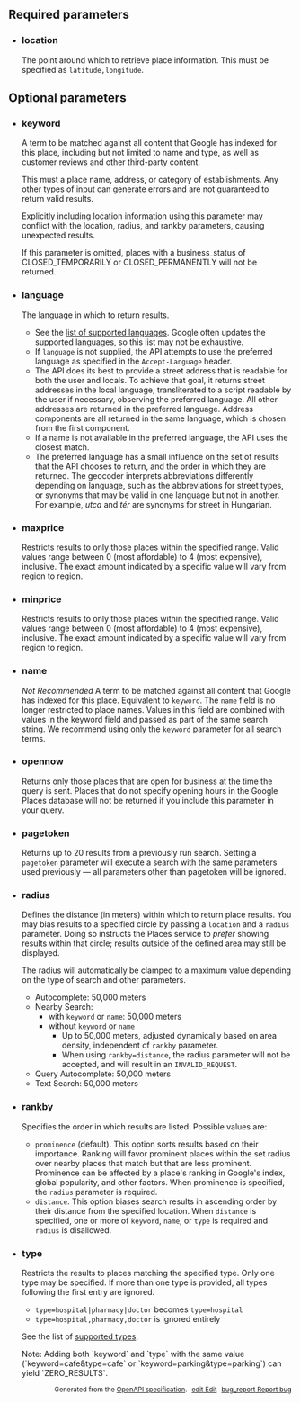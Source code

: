 <!--- This is a generated file, do not edit! -->
<!--- [START maps_http_parameters_placenearbysearch] -->
<h2 id="required-parameters">Required parameters</h2>

-   <h3 id="location">location</h3>

    The point around which to retrieve place information. This must be specified as `latitude,longitude`.

<h2 id="optional-parameters">Optional parameters</h2>

-   <h3 id="keyword">keyword</h3>

    A term to be matched against all content that Google has indexed for this place, including but not limited to name and type, as well as customer reviews and other third-party content.

    This must a place name, address, or category of establishments. Any other types of input can generate errors and are not guaranteed to return valid results.

    Explicitly including location information using this parameter may conflict with the location, radius, and rankby parameters, causing unexpected results.

    If this parameter is omitted, places with a business_status of CLOSED_TEMPORARILY or CLOSED_PERMANENTLY will not be returned.

-   <h3 id="language">language</h3>

    The language in which to return results.

    -   See the [list of supported languages](https://developers.google.com/maps/faq#languagesupport). Google often updates the supported languages, so this list may not be exhaustive.
    -   If `language` is not supplied, the API attempts to use the preferred language as specified in the `Accept-Language` header.
    -   The API does its best to provide a street address that is readable for both the user and locals. To achieve that goal, it returns street addresses in the local language, transliterated to a script readable by the user if necessary, observing the preferred language. All other addresses are returned in the preferred language. Address components are all returned in the same language, which is chosen from the first component.
    -   If a name is not available in the preferred language, the API uses the closest match.
    -   The preferred language has a small influence on the set of results that the API chooses to return, and the order in which they are returned. The geocoder interprets abbreviations differently depending on language, such as the abbreviations for street types, or synonyms that may be valid in one language but not in another. For example, *utca* and *tér* are synonyms for street in Hungarian.

-   <h3 id="maxprice">maxprice</h3>

    Restricts results to only those places within the specified range. Valid values range between 0 (most affordable) to 4 (most expensive), inclusive. The exact amount indicated by a specific value will vary from region to region.

-   <h3 id="minprice">minprice</h3>

    Restricts results to only those places within the specified range. Valid values range between 0 (most affordable) to 4 (most expensive), inclusive. The exact amount indicated by a specific value will vary from region to region.

-   <h3 id="name">name</h3>

    *Not Recommended* A term to be matched against all content that Google has indexed for this place. Equivalent to `keyword`. The `name` field is no longer restricted to place names. Values in this field are combined with values in the keyword field and passed as part of the same search string. We recommend using only the `keyword` parameter for all search terms.

-   <h3 id="opennow">opennow</h3>

    Returns only those places that are open for business at the time the query is sent. Places that do not specify opening hours in the Google Places database will not be returned if you include this parameter in your query.

-   <h3 id="pagetoken">pagetoken</h3>

    Returns up to 20 results from a previously run search. Setting a `pagetoken` parameter will execute a search with the same parameters used previously — all parameters other than pagetoken will be ignored.

-   <h3 id="radius">radius</h3>

    Defines the distance (in meters) within which to return place results. You may bias results to a specified circle by passing a `location` and a `radius` parameter. Doing so instructs the Places service to *prefer* showing results within that circle; results outside of the defined area may still be displayed.

    The radius will automatically be clamped to a maximum value depending on the type of search and other parameters.

    -   Autocomplete: 50,000 meters
    -   Nearby Search:
        -   with `keyword` or `name`: 50,000 meters
        -   without `keyword` or `name`
            -   Up to 50,000 meters, adjusted dynamically based on area density, independent of `rankby` parameter.
            -   When using `rankby=distance`, the radius parameter will not be accepted, and will result in an `INVALID_REQUEST`.
    -   Query Autocomplete: 50,000 meters
    -   Text Search: 50,000 meters

-   <h3 id="rankby">rankby</h3>

    Specifies the order in which results are listed. Possible values are:

    -   `prominence` (default). This option sorts results based on their importance. Ranking will favor prominent places within the set radius over nearby places that match but that are less prominent. Prominence can be affected by a place's ranking in Google's index, global popularity, and other factors. When prominence is specified, the `radius` parameter is required.
    -   `distance`. This option biases search results in ascending order by their distance from the specified location. When `distance` is specified, one or more of `keyword`, `name`, or `type` is required and `radius` is disallowed.

-   <h3 id="type">type</h3>

    Restricts the results to places matching the specified type. Only one type may be specified. If more than one type is provided, all types following the first entry are ignored.

    -   `type=hospital|pharmacy|doctor` becomes `type=hospital`
    -   `type=hospital,pharmacy,doctor` is ignored entirely

    See the list of [supported types](https://developers.google.com/maps/documentation/places/web-service/supported_types).

    <div class="note">Note: Adding both `keyword` and `type` with the same value (`keyword=cafe&type=cafe` or `keyword=parking&type=parking`) can yield `ZERO_RESULTS`.</div>


<p style="text-align: right; font-size: smaller;">Generated from the <a class="gc-analytics-event" data-category="GMP" data-label="openapi-github" href="https://github.com/googlemaps/openapi-specification" title="Google Maps Platform OpenAPI Specification" class="external">OpenAPI specification</a>.
<a class="gc-analytics-event" data-category="GMP" data-label="openapi-github-maps-http-parameters-placenearbysearch" data-action="edit" style="margin-left: 5px;" href="https://github.com/googlemaps/openapi-specification/tree/main/specification/parameters" title="Edit on GitHub"><span class="material-icons">edit</span> Edit</a>
<a class="gc-analytics-event" data-category="GMP" data-label="openapi-github-maps-http-parameters-placenearbysearch" data-action="bug" style="margin-left: 5px;" href="https://github.com/googlemaps/openapi-specification/issues/new?assignees=&labels=type%3A+bug%2C+triage+me&template=bug_report.md&title=[parameters] Bug - /maps/api/place/nearbysearch/json" title="File bug for parameters on GitHub"><span class="material-icons">bug_report</span> Report bug</a>
</p>

<!--- [END maps_http_parameters_placenearbysearch] -->